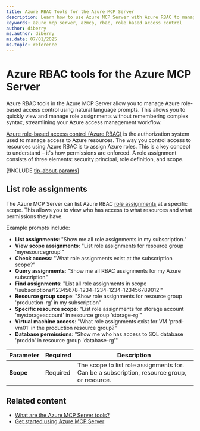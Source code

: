 ```yaml
---
title: Azure RBAC Tools for the Azure MCP Server
description: Learn how to use Azure MCP Server with Azure RBAC to manage role assignments using natural language prompts. Simplify access control management.
keywords: azure mcp server, azmcp, rbac, role based access control
author: diberry
ms.author: diberry
ms.date: 07/01/2025
ms.topic: reference
---
```


# Azure RBAC tools for the Azure MCP Server

Azure RBAC tools in the Azure MCP Server allow you to manage Azure role-based access control using natural language prompts. This allows you to quickly view and manage role assignments without remembering complex syntax, streamlining your Azure access management workflow.

[Azure role-based access control (Azure RBAC)](/azure/role-based-access-control) is the authorization system used to manage access to Azure resources. The way you control access to resources using Azure RBAC is to assign Azure roles. This is a key concept to understand – it's how permissions are enforced. A role assignment consists of three elements: security principal, role definition, and scope.

[!INCLUDE [tip-about-params](../includes/tools/parameter-consideration.md)]

## List role assignments

The Azure MCP Server can list Azure RBAC [role assignments](/azure/role-based-access-control/role-assignments) at a specific scope. This allows you to view who has access to what resources and what permissions they have.

Example prompts include:

- **List assignments**: "Show me all role assignments in my subscription."
- **View scope assignments**: "List role assignments for resource group 'myresourcegroup'"
- **Check access**: "What role assignments exist at the subscription scope?"
- **Query assignments**: "Show me all RBAC assignments for my Azure subscription"
- **Find assignments**: "List all role assignments in scope '/subscriptions/12345678-1234-1234-1234-123456789012'"
- **Resource group scope**: "Show role assignments for resource group 'production-rg' in my subscription"
- **Specific resource scope**: "List role assignments for storage account 'mystorageaccount' in resource group 'storage-rg'"
- **Virtual machine access**: "What role assignments exist for VM 'prod-vm01' in the production resource group?"
- **Database permissions**: "Show me who has access to SQL database 'proddb' in resource group 'database-rg'"

| Parameter | Required | Description |
|-----------|----------|-------------|
| **Scope** | Required | The scope to list role assignments for. Can be a subscription, resource group, or resource. |

## Related content

- [What are the Azure MCP Server tools?](index.md)
- [Get started using Azure MCP Server](../get-started.md)
